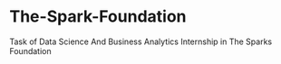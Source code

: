 # The-Spark-Foundation
Task of Data Science And Business Analytics Internship in The Sparks Foundation

